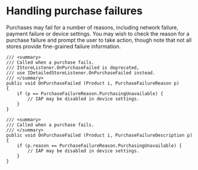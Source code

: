 Handling purchase failures
====================

Purchases may fail for a number of reasons, including network failure, payment failure or device settings. You may wish to check the reason for a purchase failure and prompt the user to take action, though note that not all stores provide fine-grained failure information.

````
/// <summary>
/// Called when a purchase fails.
/// IStoreListener.OnPurchaseFailed is deprecated,
/// use IDetailedStoreListener.OnPurchaseFailed instead.
/// </summary>
public void OnPurchaseFailed (Product i, PurchaseFailureReason p)
{
    if (p == PurchaseFailureReason.PurchasingUnavailable) {
        // IAP may be disabled in device settings.
    }
}

/// <summary>
/// Called when a purchase fails.
/// </summary>
public void OnPurchaseFailed (Product i, PurchaseFailureDescription p)
{
    if (p.reason == PurchaseFailureReason.PurchasingUnavailable) {
        // IAP may be disabled in device settings.
    }
}
````
